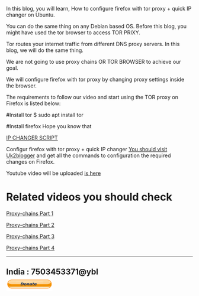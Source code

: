 In this blog, you will learn, How to configure firefox with tor proxy + quick IP changer on Ubuntu. 

You can do the same thing on any Debian based OS. Before this blog, you might have used the tor browser to access TOR PRIXY. 

Tor routes your internet traffic from different DNS proxy servers. In this blog, we will do the same thing. 

We are not going to use proxy chains OR TOR BROWSER to achieve our goal. 

We will configure firefox with tor proxy by changing proxy settings inside the browser.

The requirements to follow our video and start using the TOR proxy on Firefox is listed below:

#Install tor 
$ sudo apt install tor

#Install firefox
Hope you know that

<a href="https://raw.githubusercontent.com/efxtv/TorServiceFirefoxNetwork/main/Run.sh" target="_blank">IP CHANGER SCRIPT</a> 

Configur firefox with tor proxy + quick IP changer <a href="https://uk2blogger.blogspot.com/2021/01/mozilla-firefox-proxy-settings-with-tor.html" target="_blank">You should visit Uk2blogger</a> and get all the commands to configuration the required changes on Firefox.

Youtube video will be uploaded <a href="https://youtu.be/3dSSdt-r_yw" target="_blank">is here</a>


# Related videos you should check
<a href="https://youtu.be/ovZ4dh1SThI" target="_blank">Proxy-chains Part 1</a>

<a href="https://youtu.be/6aS8-vwG7Pg" target="_blank">Proxy-chains Part 2</a>

<a href="https://youtu.be/9hwCh47z7Ek" target="_blank">Proxy-chains Part 3</a>

<a href="https://youtu.be/VlKZUs_Hf3c" target="_blank">Proxy-chains Part 4</a>

---------------------------------------
India :  7503453371@ybl<br />
<a href="https://paypal.me/efxtv"><img src="https://raw.githubusercontent.com/efxtv/efxtv/master/assets/donate-efx-tv.png" alt="Paypal" width="125" height="40"></a>
---------------------------------------
